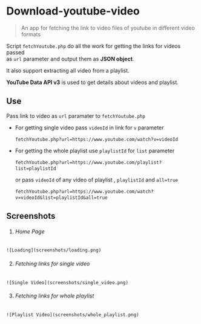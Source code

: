 # Download-youtube-video

> An app for fetching the link to video files of youtube in different video formats

Script `fetchYoutube.php` do all the work for getting the links for videos passed<br/> as `url` parameter and output them as **JSON object**.

It also support extracting all video from a playlist.

**YouTube Data API v3** is used to get details about videos and playlist.

## Use
  Pass link to video as `url` paramater to `fetchYoutube.php`
  
  - For getting single video pass `videoId` in link for `v` parameter 

      ```
      fetchYoutube.php?url=https://www.youtube.com/watch?v=videoId
      ```
  - For getting the whole playlist use `playlistId` for `list` parameter
  
      ```
      fetchYoutube.php?url=https://www.youtube.com/playlist?list=playlistId
      ```
      
      or pass `videoId` of any video of playlist , `playlistId` and `all=true`
      
      ```
      fetchYoutube.php?url=https://www.youtube.com/watch?v=videoId&list=playlistId&all=true
      ```
      
## Screenshots
  
  1. ###### Home Page
    ![Loading](screenshots/loading.png)
  

  2. ###### Fetching links for single video
    ![Single Video](screenshots/single_video.png)
  
  
  3. ###### Fetching links for whole playlist
    ![Playlist Video](screenshots/whole_playlist.png)